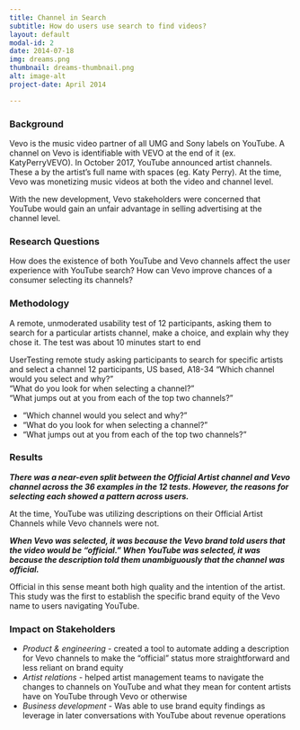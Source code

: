 ```yaml
---
title: Channel in Search
subtitle: How do users use search to find videos?
layout: default
modal-id: 2
date: 2014-07-18
img: dreams.png
thumbnail: dreams-thumbnail.png
alt: image-alt
project-date: April 2014

---
```



<h3>Background</h3>

Vevo is the music video partner of all UMG and Sony labels on YouTube. A channel on Vevo is identifiable with VEVO at the end of it (ex. KatyPerryVEVO). In October 2017, YouTube announced artist channels. These a by the artist’s full name with spaces (eg. Katy Perry). At the time, Vevo was monetizing music videos at both the video and channel level.

With the new development, Vevo stakeholders were concerned that YouTube would gain an unfair advantage in selling advertising at the channel level. 

<h3>Research Questions</h3>

How does the existence of both YouTube and Vevo channels affect the user experience with YouTube search?
How can Vevo improve chances of a consumer selecting its channels?

<h3>Methodology</h3>

A remote, unmoderated usability test of 12 participants, asking them to search for a particular artists channel, make a choice, and explain why they chose it. The test was about 10 minutes start to end

UserTesting remote study asking participants to search for specific artists and select a channel
12 participants, US based, A18-34
“Which channel would you select and why?” \
“What do you look for when selecting a channel?” \
“What jumps out at you from each of the top two channels?”
- “Which channel would you select and why?”
- “What do you look for when selecting a channel?”
- “What jumps out at you from each of the top two channels?”


<h3>Results</h3>

***There was a near-even split between the Official Artist channel and Vevo channel across the 36 examples in the 12 tests. However, the reasons for selecting each showed a pattern across users.***

At the time, YouTube was utilizing descriptions on their Official Artist Channels while Vevo channels were not. 

***When Vevo was selected, it was because the Vevo brand told users that the video would be “official.” When YouTube was selected, it was because the description told them unambiguously that the channel was official.***

Official in this sense meant both high quality and the intention of the artist. This study was the first to establish the specific brand equity of the Vevo name to users navigating YouTube.

<h3>Impact on Stakeholders</h3>


- *Product & engineering* - created a tool to automate adding a description for Vevo channels to make the “official” status more straightforward and less reliant on brand equity
- *Artist relations* - helped artist management teams to navigate the changes to channels on YouTube and what they mean for content artists have on YouTube through Vevo or otherwise 
- *Business development* - Was able to use brand equity findings  as leverage in later conversations with YouTube about revenue operations
